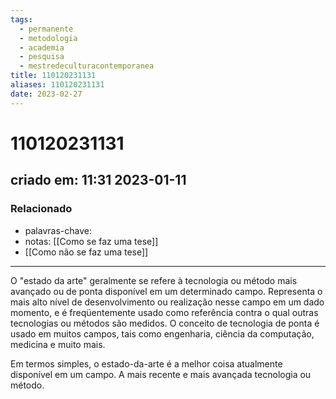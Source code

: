 ```yaml
---
tags:
  - permanente
  - metodologia
  - academia
  - pesquisa
  - mestredeculturacontemporanea
title: 110120231131
aliases: 110120231131
date: 2023-02-27
---
```


# 110120231131

## criado em: 11:31 2023-01-11

### Relacionado

- palavras-chave: 
- notas: [[Como se faz uma tese]]
- [[Como não se faz uma tese]]
---

O "estado da arte" geralmente se refere à tecnologia ou método mais avançado ou de ponta disponível em um determinado campo. Representa o mais alto nível de desenvolvimento ou realização nesse campo em um dado momento, e é freqüentemente usado como referência contra o qual outras tecnologias ou métodos são medidos. O conceito de tecnologia de ponta é usado em muitos campos, tais como engenharia, ciência da computação, medicina e muito mais.

Em termos simples, o estado-da-arte é a melhor coisa atualmente disponível em um campo. A mais recente e mais avançada tecnologia ou método.
